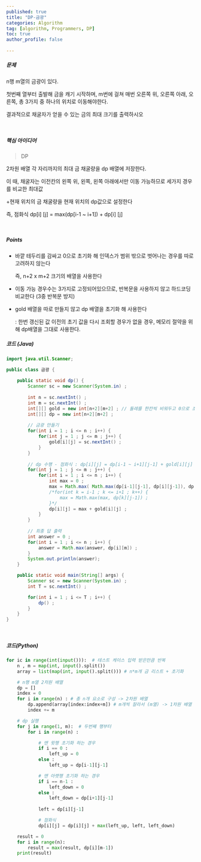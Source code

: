 ```yaml
---
published: true
title: "DP-금광" 
categories: Algorithm 
tag: [algorithm, Programmers, DP] 
toc: true
author_profile: false 
  
---
```




##### 문제 

n행 m열의 금광이 있다. 

첫번째 열부터 출발해 금을 캐기 시작하며, m번에 걸쳐 매번 오른쪽 위, 오른쪽 아래, 오른쪽, 총 3가지 중 하나의 위치로 이동해야한다. 

결과적으로 채굴자가 얻을 수 있는 금의 최대 크기를 출력하시오 

<br>



##### 핵심 아이디어 

> DP

2차원 배열 각 자리까지의 최대 금 채굴량을 dp 배열에 저장한다. 

이 때, 채굴자는 이전칸의 왼쪽 위, 왼쪽, 왼쪽 아래에서만 이동 가능하므로 세가지 경우를 비교한 최대값

+현재 위치의 금 채굴량을 현재 위치의 dp값으로 설정한다 

즉, 점화식 dp[i] [j] = max(dp[i-1 ~ i+1]) + dp[i] [j]

<br>



##### Points

* 바깥 테두리를 감싸고 0으로 초기화 해 인덱스가 범위 밖으로 벗어나는 경우를 따로 고려하지 않는다 

  즉, n+2 x m+2 크기의 배열을 사용한다 

* 이동 가능 경우수는 3가지로 고정되어있으므로, 반복문을 사용하지 않고 하드코딩 비교한다 (3중 반복문 방지)

* gold 배열을 따로 만들지 않고 dp 배열을 초기화 해 사용한다 

  : 한번 갱신된 값 이전의 초기 값을 다시 조회할 경우가 없을 경우, 메모리 절약을 위해 dp배열을 그대로 사용한다. 



##### 코드 (Java)

```java
import java.util.Scanner;

public class 금광 {
	
	public static void dp() {
		Scanner sc = new Scanner(System.in) ; 
		
		int n = sc.nextInt() ; 
		int m = sc.nextInt() ; 
		int[][] gold = new int[n+2][m+2] ; // 둘레를 한칸씩 비워두고 0으로 초기화하여 index 오류 방지 
		int[][] dp = new int[n+2][m+2] ; 
		
		// 금광 만들기 
		for(int i = 1 ; i <= n ; i++) {
			for(int j = 1 ; j <= m ; j++) {
				gold[i][j] = sc.nextInt() ; 
			}
		}
		
		// dp 수행 - 점화식 : dp[i][j] = dp[i-1 ~ i+1][j-1] + gold[i][j] 
		for(int j = 1 ; j <= m ; j++) {
			for(int i = 1 ; i <= n ; i++) {
				int max = 0 ; 
				max = Math.max( Math.max(dp[i-1][j-1], dp[i][j-1]), dp[i+1][j-1]) ; 
				/*for(int k = i-1 ; k <= i+1 ; k++) {
					max = Math.max(max, dp[k][j-1]) ; 
				}*/
				dp[i][j] = max + gold[i][j] ; 
			}
		}
        
		// 최종 답 출력 
		int answer = 0 ; 
		for(int i = 1 ; i <= n ; i++) {
			answer = Math.max(answer, dp[i][m]) ;
		}
		System.out.println(answer);
	}

	public static void main(String[] args) {
		Scanner sc = new Scanner(System.in) ; 
		int T = sc.nextInt() ; 

		for(int i = 1 ; i <= T ; i++) {
			dp() ; 
		}
	} 
}
```

<br>



##### 코드(Python)

```python
for ic in range(int(input())):  # 테스트 케이스 입력 받은만큼 반복 
    n , m = map(int, input().split())
    array = list(map(int, input().split())) # n*m개 금 리스트 + 초기화 

    # n행 m열 2차원 배열 
    dp = [] 
    index = 0 
    for i in range(n) : # 총 n개 요소로 구성 -> 2차원 배열 
        dp.append(array[index:index+m]) # m개씩 잘라서 (m열) -> 1차원 배열 
        index += m 

    # dp 실행 
    for j in range(1, m):  # 두번째 행부터 
        for i in range(n) : 

            # 맨 윗행 초기화 하는 경우 
            if i == 0 : 
                left_up = 0 
            else :
                left_up = dp[i-1][j-1] 

            # 맨 아랫행 초기화 하는 경우 
            if i == n-1 : 
                left_down = 0 
            else : 
                left_down = dp[i+1][j-1]
            
            left = dp[i][j-1] 

            # 점화식
            dp[i][j] = dp[i][j] + max(left_up, left, left_down) 

    result = 0 
    for i in range(n):
        result = max(result, dp[i][m-1])
    print(result) 
```



 

